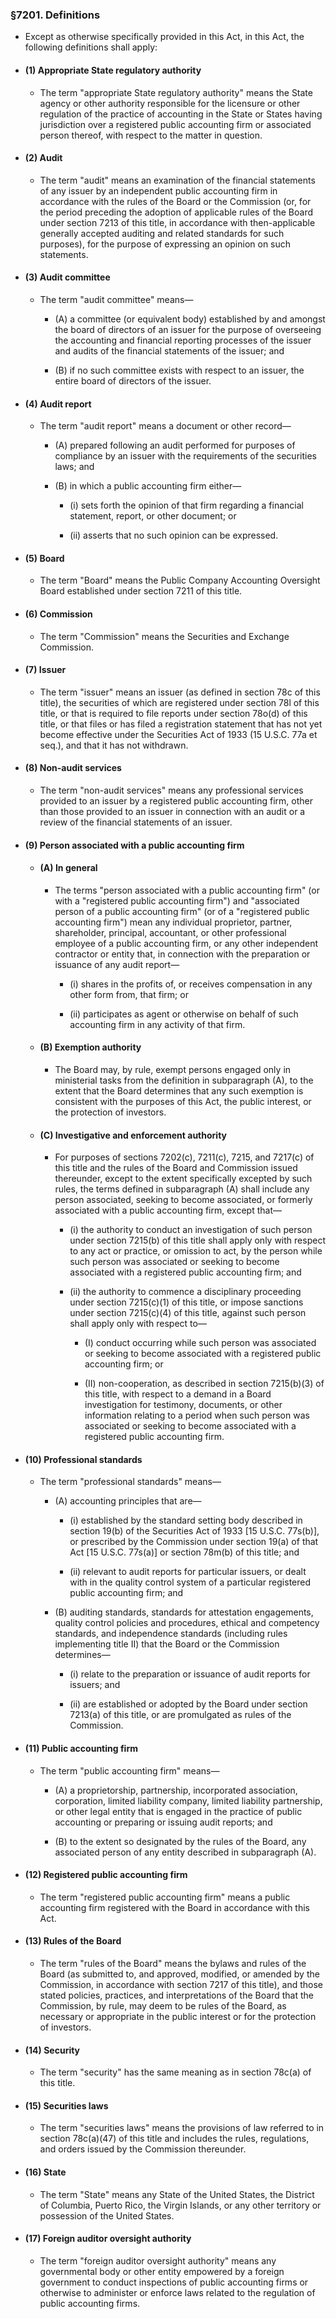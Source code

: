 ### §7201. Definitions
* Except as otherwise specifically provided in this Act, in this Act, the following definitions shall apply:

* #### (1) Appropriate State regulatory authority
  * The term "appropriate State regulatory authority" means the State agency or other authority responsible for the licensure or other regulation of the practice of accounting in the State or States having jurisdiction over a registered public accounting firm or associated person thereof, with respect to the matter in question.

* #### (2) Audit
  * The term "audit" means an examination of the financial statements of any issuer by an independent public accounting firm in accordance with the rules of the Board or the Commission (or, for the period preceding the adoption of applicable rules of the Board under section 7213 of this title, in accordance with then-applicable generally accepted auditing and related standards for such purposes), for the purpose of expressing an opinion on such statements.

* #### (3) Audit committee
  * The term "audit committee" means—

    * (A) a committee (or equivalent body) established by and amongst the board of directors of an issuer for the purpose of overseeing the accounting and financial reporting processes of the issuer and audits of the financial statements of the issuer; and

    * (B) if no such committee exists with respect to an issuer, the entire board of directors of the issuer.

* #### (4) Audit report
  * The term "audit report" means a document or other record—

    * (A) prepared following an audit performed for purposes of compliance by an issuer with the requirements of the securities laws; and

    * (B) in which a public accounting firm either—

      * (i) sets forth the opinion of that firm regarding a financial statement, report, or other document; or

      * (ii) asserts that no such opinion can be expressed.

* #### (5) Board
  * The term "Board" means the Public Company Accounting Oversight Board established under section 7211 of this title.

* #### (6) Commission
  * The term "Commission" means the Securities and Exchange Commission.

* #### (7) Issuer
  * The term "issuer" means an issuer (as defined in section 78c of this title), the securities of which are registered under section 78l of this title, or that is required to file reports under section 78o(d) of this title, or that files or has filed a registration statement that has not yet become effective under the Securities Act of 1933 (15 U.S.C. 77a et seq.), and that it has not withdrawn.

* #### (8) Non-audit services
  * The term "non-audit services" means any professional services provided to an issuer by a registered public accounting firm, other than those provided to an issuer in connection with an audit or a review of the financial statements of an issuer.

* #### (9) Person associated with a public accounting firm
  * #### (A) In general
    * The terms "person associated with a public accounting firm" (or with a "registered public accounting firm") and "associated person of a public accounting firm" (or of a "registered public accounting firm") mean any individual proprietor, partner, shareholder, principal, accountant, or other professional employee of a public accounting firm, or any other independent contractor or entity that, in connection with the preparation or issuance of any audit report—

      * (i) shares in the profits of, or receives compensation in any other form from, that firm; or

      * (ii) participates as agent or otherwise on behalf of such accounting firm in any activity of that firm.

  * #### (B) Exemption authority
    * The Board may, by rule, exempt persons engaged only in ministerial tasks from the definition in subparagraph (A), to the extent that the Board determines that any such exemption is consistent with the purposes of this Act, the public interest, or the protection of investors.

  * #### (C) Investigative and enforcement authority
    * For purposes of sections 7202(c), 7211(c), 7215, and 7217(c) of this title and the rules of the Board and Commission issued thereunder, except to the extent specifically excepted by such rules, the terms defined in subparagraph (A) shall include any person associated, seeking to become associated, or formerly associated with a public accounting firm, except that—

      * (i) the authority to conduct an investigation of such person under section 7215(b) of this title shall apply only with respect to any act or practice, or omission to act, by the person while such person was associated or seeking to become associated with a registered public accounting firm; and

      * (ii) the authority to commence a disciplinary proceeding under section 7215(c)(1) of this title, or impose sanctions under section 7215(c)(4) of this title, against such person shall apply only with respect to—

        * (I) conduct occurring while such person was associated or seeking to become associated with a registered public accounting firm; or

        * (II) non-cooperation, as described in section 7215(b)(3) of this title, with respect to a demand in a Board investigation for testimony, documents, or other information relating to a period when such person was associated or seeking to become associated with a registered public accounting firm.

* #### (10) Professional standards
  * The term "professional standards" means—

    * (A) accounting principles that are—

      * (i) established by the standard setting body described in section 19(b) of the Securities Act of 1933 [15 U.S.C. 77s(b)], or prescribed by the Commission under section 19(a) of that Act [15 U.S.C. 77s(a)] or section 78m(b) of this title; and

      * (ii) relevant to audit reports for particular issuers, or dealt with in the quality control system of a particular registered public accounting firm; and


    * (B) auditing standards, standards for attestation engagements, quality control policies and procedures, ethical and competency standards, and independence standards (including rules implementing title II) that the Board or the Commission determines—

      * (i) relate to the preparation or issuance of audit reports for issuers; and

      * (ii) are established or adopted by the Board under section 7213(a) of this title, or are promulgated as rules of the Commission.

* #### (11) Public accounting firm
  * The term "public accounting firm" means—

    * (A) a proprietorship, partnership, incorporated association, corporation, limited liability company, limited liability partnership, or other legal entity that is engaged in the practice of public accounting or preparing or issuing audit reports; and

    * (B) to the extent so designated by the rules of the Board, any associated person of any entity described in subparagraph (A).

* #### (12) Registered public accounting firm
  * The term "registered public accounting firm" means a public accounting firm registered with the Board in accordance with this Act.

* #### (13) Rules of the Board
  * The term "rules of the Board" means the bylaws and rules of the Board (as submitted to, and approved, modified, or amended by the Commission, in accordance with section 7217 of this title), and those stated policies, practices, and interpretations of the Board that the Commission, by rule, may deem to be rules of the Board, as necessary or appropriate in the public interest or for the protection of investors.

* #### (14) Security
  * The term "security" has the same meaning as in section 78c(a) of this title.

* #### (15) Securities laws
  * The term "securities laws" means the provisions of law referred to in section 78c(a)(47) of this title and includes the rules, regulations, and orders issued by the Commission thereunder.

* #### (16) State
  * The term "State" means any State of the United States, the District of Columbia, Puerto Rico, the Virgin Islands, or any other territory or possession of the United States.

* #### (17) Foreign auditor oversight authority
  * The term "foreign auditor oversight authority" means any governmental body or other entity empowered by a foreign government to conduct inspections of public accounting firms or otherwise to administer or enforce laws related to the regulation of public accounting firms.
